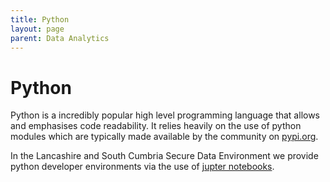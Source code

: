 ```yaml
---
title: Python
layout: page
parent: Data Analytics
---
```


# Python
Python is a incredibly popular high level programming language that allows and emphasises code readability. It relies heavily on the use of python modules which are typically made available by the community on [pypi.org](https://pypi.org). 

In the Lancashire and South Cumbria Secure Data Environment we provide python developer environments via the use of [jupter notebooks](https://jupyter.org/).
